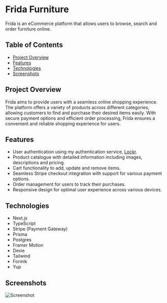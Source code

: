 # Frida Furniture
Frida is an eCommerce platform that allows users to browse, search and order furniture online.

## Table of Contents

- [Project Overview](#project-overview)
- [Features](#features)
- [Technologies](#technologies)
- [Screenshots](#screenshots)

## Project Overview
Frida aims to provide users with a seamless online shopping experience. The platform offers a variety of products across different categories, allowing customers to find and purchase their desired items easily. With secure payment options and efficient order processing, Frida ensures a convenient and reliable shopping experience for users.

## Features
- User authentication using my authentication service, [Lockr](https://github.com/clewup/lockr).
- Product catalogue with detailed information including images, descriptions and pricing.
- Cart functionality to add, update and remove items.
- Seamless Stripe checkout integration with support for various payment options.
- Order management for users to track their purchases.
- Responsive design for optimal user experience across various devices.

## Technologies
- Next.js
- TypeScript
- Stripe (Payment Gateway)
- Prisma
- Postgres
- Framer Motion
- Dexie
- Tailwind
- Formik
- Yup

## Screenshots

![Screenshot](https://res.cloudinary.com/dliog6kq6/image/upload/v1691619017/Screenshot_acndmb.jpg)
